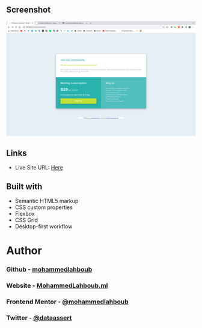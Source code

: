 ## Screenshot
![](./screenshot.jpg)



## Links
- Live Site URL: [Here](https://mohammedlahboub.github.io/Single-price-grid-component)



## Built with

- Semantic HTML5 markup
- CSS custom properties
- Flexbox
- CSS Grid
- Desktop-first workflow



# Author
### Github - [mohammedlahboub](https://github.com/mohammedlahboub)
### Website - [MohammedLahboub.ml](https://mohammedlahboub.ml)
### Frontend Mentor - [@mohammedlahboub](https://www.frontendmentor.io/profile/mohammedlahboub)
### Twitter - [@dataassert](https://www.twitter.com/dataassert)
